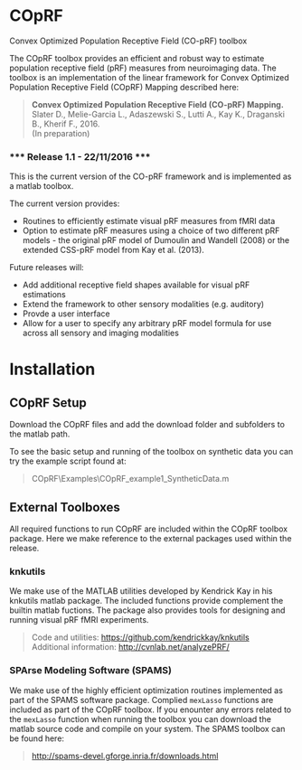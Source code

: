 # COpRF
Convex Optimized Population Receptive Field (CO-pRF) toolbox

The COpRF toolbox provides an efficient and robust way to estimate population receptive field (pRF) measures from neuroimaging data. The toolbox is an implementation of the linear framework for Convex Optimized Population Receptive Field (COpRF) Mapping described here:

> **Convex Optimized Population Receptive Field (CO-pRF) Mapping.**  
> Slater D., Melie-Garcia L., Adaszewski S., Lutti A., Kay K., Draganski B., Kherif F., 2016.  
> (In preparation)


### *** Release 1.1 - 22/11/2016 ***
This is the current version of the CO-pRF framework and is implemented as a matlab toolbox.

The current version provides:
* Routines to efficiently estimate visual pRF measures from fMRI data
* Option to estimate pRF measures using a choice of two different pRF models - the original pRF model of Dumoulin and Wandell (2008) or the extended CSS-pRF model from Kay et al. (2013).

Future releases will:
* Add additional receptive field shapes available for visual pRF estimations
* Extend the framework to other sensory modalities (e.g. auditory)
* Provde a user interface
* Allow for a user to specify any arbitrary pRF model formula for use across all sensory and imaging modalities

# Installation 

## COpRF Setup

Download the COpRF files and add the download folder and subfolders to the matlab path.

To see the basic setup and running of the toolbox on synthetic data you can try the example script found at:

> COpRF\Examples\COpRF_example1_SyntheticData.m

## External Toolboxes
All required functions to run COpRF are included within the COpRF toolbox package. Here we make reference to the external packages used within the release.

### knkutils
We make use of the MATLAB utilities developed by Kendrick Kay in his knkutils matlab package. The included functions provide complement the builtin matlab fuctions. The package also provides tools for designing and running visual pRF fMRI experiments.

> Code and utilities: https://github.com/kendrickkay/knkutils  
> Additional information: http://cvnlab.net/analyzePRF/

### SPArse Modeling Software (SPAMS)

We make use of the highly efficient optimization routines implemented as part of the SPAMS software package. Complied `mexLasso` functions are included as part of the COpRF toolbox. If you enounter any errors related to the `mexLasso` function when running the toolbox you can download the matlab source code and compile on your system. The SPAMS toolbox can be found here:

> http://spams-devel.gforge.inria.fr/downloads.html
 
